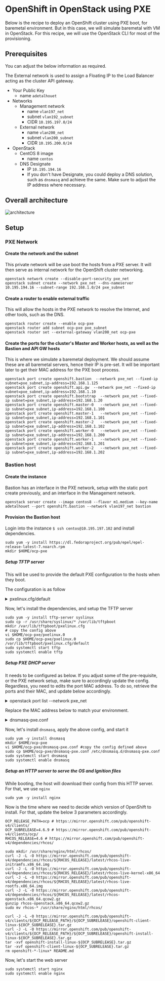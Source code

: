 # OpenShift in OpenStack using PXE
Below is the recipe to deploy an OpenShift cluster using PXE boot, for baremetal environment. But in this case, we will simulate baremetal with VM in OpenStack.
For this recipe, we will use the OpenStack CLI for most of the provisioning.

## Prerequisites
You can adjust the below information as required.

The External network is used to assign a Floating IP to the Load Balancer acting as the cluster API gateway.
- Your Public Key
	- name `adetalhouet`
- Networks
	- Management network
		- name `vlan197_net`
		- subnet `vlan192_subnet`
		- CIDR `10.195.197.0/24`
	- External network
		- name  `vlan200_net`
		- subnet `vlan200_subnet`
		- CIDR `10.195.200.0/24`
- OpenStack 
	- CentOS 8 image
		- name `centos`
	- DNS Designate
		- IP `10.195.194.16`
		- If you don't have Designate, you could deploy a DNS solution, such as `dnsmasq` and achieve the same. Make sure to adjust the IP address where necessary.

## Overall architecture
![architecture](https://github.com/adetalhouet/ocp-pxe/raw/master/doc/ocp-pxe-blog.png)

## Setup
### PXE Network
#### Create the network and the subnet
This private network will be use boot the hosts from a PXE server. It will then serve as internal network for the OpenShift cluster networking.
~~~
openstack network create --disable-port-security pxe_net
openstack subnet create --network pxe_net --dns-nameserver 10.195.194.16 --subnet-range 192.168.1.0/24 pxe_subnet
~~~
#### Create a router to enable external traffic
This will allow the hosts in the PXE network to resolve the Internet, and other tools, such as the DNS.
~~~
openstack router create --enable ocp-pxe
openstack router add subnet ocp-pxe pxe_subnet
openstack router set --external-gateway vlan200_net ocp-pxe
~~~
#### Create the ports for the cluster's Master and Worker hosts, as well as the Bastion and API GW hosts
This is where we simulate a baremetal deployment. We should assume these are all baremetal servers, hence their IP is pre-set.
It will be important later to get their MAC address for the PXE boot process.
~~~
openstack port create openshift.bastion  --network pxe_net --fixed-ip subnet=pxe_subnet,ip-address=192.168.1.125
openstack port create openshift.api.gw  --network pxe_net --fixed-ip subnet=pxe_subnet,ip-address=192.168.1.10
openstack port create openshift.bootstrap  --network pxe_net --fixed-ip subnet=pxe_subnet,ip-address=192.168.1.20
openstack port create openshift.master-0   --network pxe_net --fixed-ip subnet=pxe_subnet,ip-address=192.168.1.100
openstack port create openshift.master-1   --network pxe_net --fixed-ip subnet=pxe_subnet,ip-address=192.168.1.101
openstack port create openshift.master-2   --network pxe_net --fixed-ip subnet=pxe_subnet,ip-address=192.168.1.102
openstack port create openshift.worker-0   --network pxe_net --fixed-ip subnet=pxe_subnet,ip-address=192.168.1.200
openstack port create openshift.worker-1   --network pxe_net --fixed-ip subnet=pxe_subnet,ip-address=192.168.1.201
openstack port create openshift.worker-2   --network pxe_net --fixed-ip subnet=pxe_subnet,ip-address=192.168.1.202
~~~

### Bastion host
#### Create the instance
Bastion has an interface in the PXE network, setup with the static port create previously, and an interface in the Management network.
~~~
openstack server create --image centos8 --flavor m1.medium --key-name adetalhouet --port openshift.bastion --network vlan197_net bastion
~~~
#### Provision the Bastion host
Login into the instance `$ ssh centos@10.195.197.102` and install dependencies.
~~~
sudo yum -y install https://dl.fedoraproject.org/pub/epel/epel-release-latest-7.noarch.rpm
mkdir $HOME/ocp-pxe
~~~
##### Setup TFTP server
This will be used to provide the default PXE configuration to the hosts when they boot.

The configuration is as follow

<details>
<summary>pxelinux.cfg/default</summary>

```
# /var/lib/tftpboot/pxelinux.cfg/default

DEFAULT menu.c32
PROMPT 0
TIMEOUT 300
ONTIMEOUT BOOTSTRAP

MENU TITLE PXE BOOT MENU

LABEL WORKER
  MENU LABEL ^1 WORKER
  KERNEL http://192.168.1.125:8080/rhcos/rhcos-kernel
  APPEND rd.neednet=1 initrd=http://192.168.1.125:8080/rhcos/rhcos-initramfs.img console=tty0,115200n8 coreos.inst=yes coreos.inst.install_dev=/dev/vda coreos.inst.ignition_url=http://192.168.1.125:8080/ignition/worker.ign coreos.live.rootfs_url=http://192.168.1.125:8080/rhcos/rhcos-live-rootfs ip=dhcp

LABEL MASTER
  MENU LABEL ^2 MASTER
  KERNEL http://192.168.1.125:8080/rhcos/rhcos-kernel
  APPEND rd.neednet=1 initrd=http://192.168.1.125:8080/rhcos/rhcos-initramfs.img console=tty0,115200n8 coreos.inst=yes coreos.inst.install_dev=/dev/vda coreos.inst.ignition_url=http://192.168.1.125:8080/ignition/master.ign coreos.live.rootfs_url=http://192.168.1.125:8080/rhcos/rhcos-live-rootfs ip=dhcp

LABEL BOOTSTRAP
  MENU LABEL ^3 BOOTSTRAP
  KERNEL http://192.168.1.125:8080/rhcos/rhcos-kernel
  APPEND rd.neednet=1 initrd=http://192.168.1.125:8080/rhcos/rhcos-initramfs.img console=tty0,115200n8 coreos.inst=yes coreos.inst.install_dev=/dev/vda coreos.inst.ignition_url=http://192.168.1.125:8080/ignition/bootstrap.ign coreos.live.rootfs_url=http://192.168.1.125:8080/rhcos/rhcos-live-rootfs ip=dhcp
```
</details>

Now, let's install the dependencies, and setup the TFTP server
~~~
sudo yum -y install tftp-server syslinux
sudo cp -r /usr/share/syslinux/* /var/lib/tftpboot
mkdir /var/lib/tftpboot/pxelinux.cfg
# copy the config above
vi $HOME/ocp-pxe/pxelinux.0 
sudo cp $HOME/ocp-pxe/pxelinux.0 /var/lib/tftpboot/pxelinux.cfg/default
sudo systemctl start tftp
sudo systemctl enable tftp
~~~
##### Setup PXE DHCP server
It needs to be configured as below. If you adjust some of the pre-requisite, or the PXE network setup, make sure to accordingly update the config.
Regardless, you need to edits the port MAC address. To do so, retrieve the ports and their MAC, and update below accordingly.

<details>
<summary>openstack port list --network pxe_net</summary>

```
~~~
$ openstack port list --network pxe_net
+--------------------------------------+---------------------+-------------------+------------------------------------------------------------------------------+--------+
| ID                                   | Name                | MAC Address       | Fixed IP Addresses                                                           | Status |
+--------------------------------------+---------------------+-------------------+------------------------------------------------------------------------------+--------+
| 22f93644-3e79-4cc9-8081-d04ce29fdf89 | openshift.bootstrap | fa:16:3e:01:73:40 | ip_address='192.168.1.20', subnet_id='3957eef9-ad9a-407e-bba6-8aa1c3865bb8'  | DOWN   |
| 368ac6b8-5069-4241-9261-b583578f43a3 | openshift.master-0  | fa:16:3e:79:51:c0 | ip_address='192.168.1.100', subnet_id='3957eef9-ad9a-407e-bba6-8aa1c3865bb8' | DOWN   |
| 3aef0d5d-68c9-4c64-92a3-0223f62b06bf | openshift.master-1  | fa:16:3e:02:87:7d | ip_address='192.168.1.101', subnet_id='3957eef9-ad9a-407e-bba6-8aa1c3865bb8' | DOWN   |
| 4341b040-74e5-4046-84b3-e2cdfbf7a07f | openshift.worker-0  | fa:16:3e:aa:fe:80 | ip_address='192.168.1.200', subnet_id='3957eef9-ad9a-407e-bba6-8aa1c3865bb8' | DOWN   |
| 508f93d7-7317-4c38-af42-c66e29999cd5 | openshift.worker-1  | fa:16:3e:5d:ad:2c | ip_address='192.168.1.201', subnet_id='3957eef9-ad9a-407e-bba6-8aa1c3865bb8' | DOWN   |
| 6dc72ffd-953a-413a-85dc-1971a91cc917 |                     | fa:16:3e:a6:12:53 | ip_address='192.168.1.2', subnet_id='3957eef9-ad9a-407e-bba6-8aa1c3865bb8'   | ACTIVE |
| 7ef40217-5273-401c-b218-095742905fa4 | openshift.bastion   | fa:16:3e:8f:4e:84 | ip_address='192.168.1.125', subnet_id='3957eef9-ad9a-407e-bba6-8aa1c3865bb8' | ACTIVE |
| 84ccd0c9-b0ff-49e0-a44d-0d391108909f | openshift.master-2  | fa:16:3e:9c:e3:5c | ip_address='192.168.1.102', subnet_id='3957eef9-ad9a-407e-bba6-8aa1c3865bb8' | DOWN   |
| d5cd3f55-5a61-438c-b83c-bbeb7370f565 |                     | fa:16:3e:42:66:b0 | ip_address='192.168.1.1', subnet_id='3957eef9-ad9a-407e-bba6-8aa1c3865bb8'   | ACTIVE |
| f62f8477-72c7-42be-98d7-69ee67c70019 | openshift.worker-2  | fa:16:3e:1a:cb:64 | ip_address='192.168.1.202', subnet_id='3957eef9-ad9a-407e-bba6-8aa1c3865bb8' | DOWN   |
| fd18ef7a-fe31-4b84-b3b9-463b9736f8ef | openshift.api.gw    | fa:16:3e:d6:6e:59 | ip_address='192.168.1.10', subnet_id='3957eef9-ad9a-407e-bba6-8aa1c3865bb8'  | DOWN   |
+--------------------------------------+---------------------+-------------------+------------------------------------------------------------------------------+--------+
```
</details>

Replace the MAC address below to match your environment.

<details>
<summary>dnsmasq-pxe.conf</summary>

```
# lease at /var/lib/dnsmasq/dnsmasq.leases

no-dhcp-interface=eth0
interface=eth1,lo

domain=ocp.adetalhouet.io

## DHCP
dhcp-range=eth1,192.168.1.10,192.168.1.250,24h
dhcp-option=option:netmask,255.255.255.0
dhcp-option=option:router,192.168.1.1
dhcp-option=option:dns-server,10.195.194.16
dhcp-option=option:ntp-server,204.11.201.10

## PXE
enable-tftp
tftp-root=/var/lib/tftpboot
pxe-service=x86PC, "Install OpenShift CoreOS", pxelinux

## Hosts
# Bootstrap
dhcp-host=fa:16:3e:01:73:40,192.168.1.10
# master-0, master-1, master-2
dhcp-host=fa:16:3e:79:51:c0,192.168.1.100
dhcp-host=fa:16:3e:02:87:7d,192.168.1.101
dhcp-host=fa:16:3e:9c:e3:5c,192.168.1.102
# worker-0, worker-1, worker-2
dhcp-host=fa:16:3e:aa:fe:80,192.168.1.200
dhcp-host=fa:16:3e:5d:ad:2c,192.168.1.201
dhcp-host=fa:16:3e:1a:cb:64,192.168.1.202
```
</details>

Now, let's install `dnsmasq`, apply the above config, and start it
~~~
sudo yum -y install dnsmasq
mkdir $HOME/ocp-pxe
vi $HOME/ocp-pxe/dnsmasq-pxe.conf #copy the config defined above
sudo cp $HOME/ocp-pxe/dnsmasq-pxe.conf /etc/dnsmasq.d/dnsmasq-pxe.conf
sudo systemctl start dnsmasq
sudo systemctl enable dnsmasq
~~~
##### Setup an HTTP server to serve the OS and Ignition files
While booting, the host will download their config from this HTTP server. For that, we use `nginx`
~~~
sudo yum -y install nginx
~~~
Now is the time where we need to decide which version of OpenShift to install. For that, update the below 3 parameters accordingly.
~~~
OCP_RELEASE_PATH=ocp # https://mirror.openshift.com/pub/openshift-v4/clients/
OCP_SUBRELEASE=4.6.9 # https://mirror.openshift.com/pub/openshift-v4/clients/ocp/
RHCOS_RELEASE=4.6 # https://mirror.openshift.com/pub/openshift-v4/dependencies/rhcos/

sudo mkdir /usr/share/nginx/html/rhcos/
curl -J -L -O https://mirror.openshift.com/pub/openshift-v4/dependencies/rhcos/${RHCOS_RELEASE}/latest/rhcos-live-initramfs.x86_64.img
curl -J -L -O https://mirror.openshift.com/pub/openshift-v4/dependencies/rhcos/${RHCOS_RELEASE}/latest/rhcos-live-kernel-x86_64
curl -J -L -O https://mirror.openshift.com/pub/openshift-v4/dependencies/rhcos/${RHCOS_RELEASE}/latest/rhcos-live-rootfs.x86_64.img
curl -J -L -O https://mirror.openshift.com/pub/openshift-v4/dependencies/rhcos/${RHCOS_RELEASE}/latest/rhcos-openstack.x86_64.qcow2.gz
gunzip rhcos-openstack.x86_64.qcow2.gz
sudo mv rhcos-* /usr/share/nginx/html/rhcos/

curl -J -L -O https://mirror.openshift.com/pub/openshift-v4/clients/${OCP_RELEASE_PATH}/${OCP_SUBRELEASE}/openshift-client-linux-${OCP_SUBRELEASE}.tar.gz 
curl -J -L -O https://mirror.openshift.com/pub/openshift-v4/clients/${OCP_RELEASE_PATH}/${OCP_SUBRELEASE}/openshift-install-linux-${OCP_SUBRELEASE}.tar.gz
tar -xvf openshift-install-linux-${OCP_SUBRELEASE}.tar.gz
tar -xvf openshift-client-linux-${OCP_SUBRELEASE}.tar.gz
rm openshift-*-linux* README.md
~~~

Now, let's start the web server
~~~
sudo systemctl start nginx
sudo systemctl enable nginx
~~~
